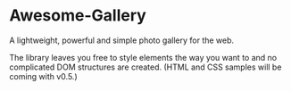 Awesome-Gallery
===============

A lightweight, powerful and simple photo gallery for the web.

The library leaves you free to style elements the way you want to and no complicated DOM structures are created. (HTML and CSS samples will be coming with v0.5.)
